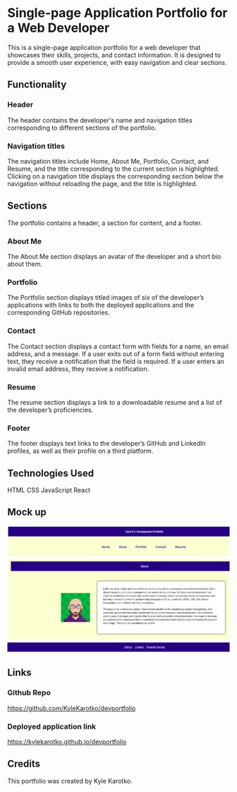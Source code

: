 # Single-page Application Portfolio for a Web Developer
This is a single-page application portfolio for a web developer that showcases their skills, projects, and contact information. It is designed to provide a smooth user experience, with easy navigation and clear sections.
## Functionality
### Header
The header contains the developer's name and navigation titles corresponding to different sections of the portfolio.
### Navigation titles
The navigation titles include Home, About Me, Portfolio, Contact, and Resume, and the title corresponding to the current section is highlighted.
Clicking on a navigation title displays the corresponding section below the navigation without reloading the page, and the title is highlighted.
## Sections
The portfolio contains a header, a section for content, and a footer.
### About Me 
The About Me section displays an avatar of the developer and a short bio about them.
### Portfolio
The Portfolio section displays titled images of six of the developer’s applications with links to both the deployed applications and the corresponding GitHub repositories.
### Contact
The Contact section displays a contact form with fields for a name, an email address, and a message.
If a user exits out of a form field without entering text, they receive a notification that the field is required.
If a user enters an invalid email address, they receive a notification.
### Resume 
The resume section displays a link to a downloadable resume and a list of the developer’s proficiencies.
### Footer
The footer displays text links to the developer’s GitHub and LinkedIn profiles, as well as their profile on a third platform.
## Technologies Used
HTML
CSS
JavaScript
React
## Mock up
![Portfolio example](./src/assets/images/PORT1.png)
## Links
### Github Repo
https://github.com/KyleKarotko/devportfolio
### Deployed application link
https://kylekarotko.github.io/devportfolio
## Credits
This portfolio was created by Kyle Karotko.
